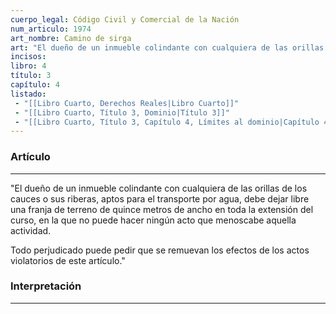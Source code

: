 ```yaml
---
cuerpo_legal: Código Civil y Comercial de la Nación
num_articulo: 1974
art_nombre: Camino de sirga
art: "El dueño de un inmueble colindante con cualquiera de las orillas de los cauces o sus riberas, aptos para el transporte por agua, debe dejar libre una franja de terreno de quince metros de ancho en toda la extensión del curso, en la que no puede hacer ningún acto que menoscabe aquella actividad.  Todo perjudicado puede pedir que se remuevan los efectos de los actos violatorios de este artículo."
incisos: 
libro: 4
título: 3
capítulo: 4
listado:
 - "[[Libro Cuarto, Derechos Reales|Libro Cuarto]]"
 - "[[Libro Cuarto, Título 3, Dominio|Título 3]]"
 - "[[Libro Cuarto, Título 3, Capítulo 4, Límites al dominio|Capítulo 4]]"
---
```

### Artículo
---
"El dueño de un inmueble colindante con cualquiera de las orillas de los cauces o sus riberas, aptos para el transporte por agua, debe dejar libre una franja de terreno de quince metros de ancho en toda la extensión del curso, en la que no puede hacer ningún acto que menoscabe aquella actividad.  

Todo perjudicado puede pedir que se remuevan los efectos de los actos violatorios de este artículo."


### Interpretación
---
